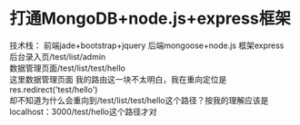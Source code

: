 # 打通MongoDB+node.js+express框架
 技术栈：
 前端jade+bootstrap+jquery
 后端mongoose+node.js
 框架express
   <br>后台录入页/test/list/admin
    <br>数据管理页面/test/list/test/hello
    <br>这里数据管理页面  我的路由这一块不太明白，我在重向定位是 res.redirect('test/hello')
    <br>却不知道为什么会重向到/test/list/test/hello这个路径？按我的理解应该是localhost：3000/test/hello这个路径才对